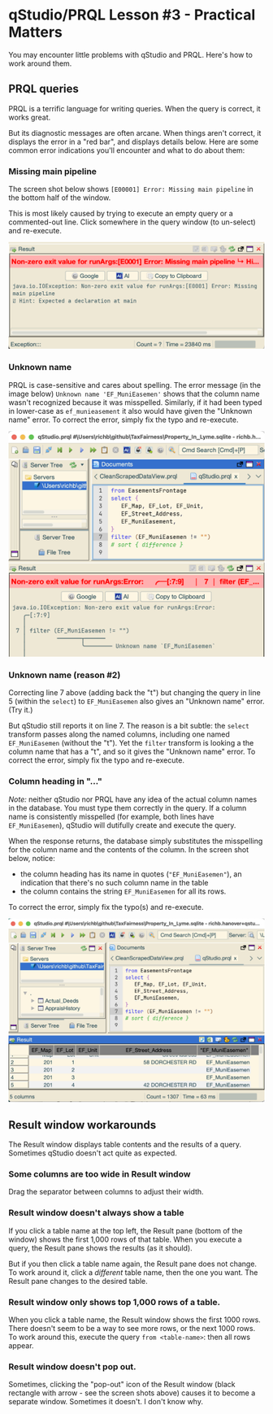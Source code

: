 # qStudio/PRQL Lesson #3 - Practical Matters

You may encounter little problems with qStudio and PRQL.
Here's how to work around them.

## PRQL queries

PRQL is a terrific language for writing queries.
When the query is correct, it works great.

But its diagnostic messages are often arcane.
When things aren't correct, it displays the error
in a "red bar", and displays details below.
Here are some common error indications you'll encounter
and what to do about them:

### Missing main pipeline

The screen shot below shows `[E00001] Error: Missing main pipeline`
in the bottom half of the window.

This is most likely caused by trying to execute
an empty query or a commented-out line.
Click somewhere in the query window (to un-select) and re-execute. 

![red-bar error](./media/red-bar-error.png)

### Unknown name

PRQL is case-sensitive and cares about spelling.
The error message (in the image below)
`Unknown name 'EF_MuniEasemen'` shows that the
column name wasn't recognized because it was misspelled.
Similarly, if it had been typed in lower-case as `ef_munieasement`
it also would have given the "Unknown name" error.
To correct the error, simply fix the typo and re-execute.

![non-zero exit](./media/non-zero-exit.png)

### Unknown name (reason #2)

Correcting line 7 above (adding back the "t") but 
changing the query in line 5 (within the `select`)
to `EF_MuniEasemen` also gives an "Unknown name" error.
(Try it.) 

But qStudio still reports it on line 7.
The reason is a bit subtle:
the `select` transform passes along the named columns,
including one named `EF_MuniEasemen` (without the "t"). 
Yet the `filter` transform is looking a the column name
that has a "t", and so it gives the "Unknown name" error.
To correct the error, simply fix the typo and re-execute.

### Column heading in "..."

_Note:_ neither qStudio nor PRQL have any idea of the actual
column names in the database.
You must type them correctly in the query.
If a column name is consistently misspelled
(for example, both lines have `EF_MuniEasemen`),
qStudio will dutifully create and execute the query.

When the response returns, the database simply substitutes
the misspelling for the column name and the contents of the column.
In the screen shot below, notice:

* the column heading has its name in quotes (`"EF_MuniEasemen"`),
  an indication that there's no such column name in the table
* the column contains the string `EF_MuniEasemen` for all its rows.

To correct the error, simply fix the typo(s) and re-execute.

![column holds results](./media/column-holds-name.png)

## Result window workarounds

The Result window displays table contents
and the results of a query.
Sometimes qStudio doesn't act quite as expected.

### Some columns are too wide in Result window

Drag the separator between columns to adjust their width.

### Result window doesn't always show a table

If you click a table name at the top left, the Result pane
(bottom of the window) shows the first 1,000 rows of that table.
When you execute a query, the Result pane shows the results
(as it should).

But if you then click a table name again,
the Result pane does not change.
To work around it, click a _different_ table name,
then the one you want.
The Result pane changes to the desired table.

### Result window only shows top 1,000 rows of a table.

When you click a table name,
the Result window shows the first 1000 rows.
There doesn't seem to be a way to see more rows,
or the next 1000 rows.
To work around this, execute the query `from <table-name>`:
then all rows appear.

### Result window doesn't pop out.

Sometimes, clicking the "pop-out" icon of the Result window
(black rectangle with arrow - see the screen shots above)
causes it to become a separate window.
Sometimes it doesn't. I don't know why.


